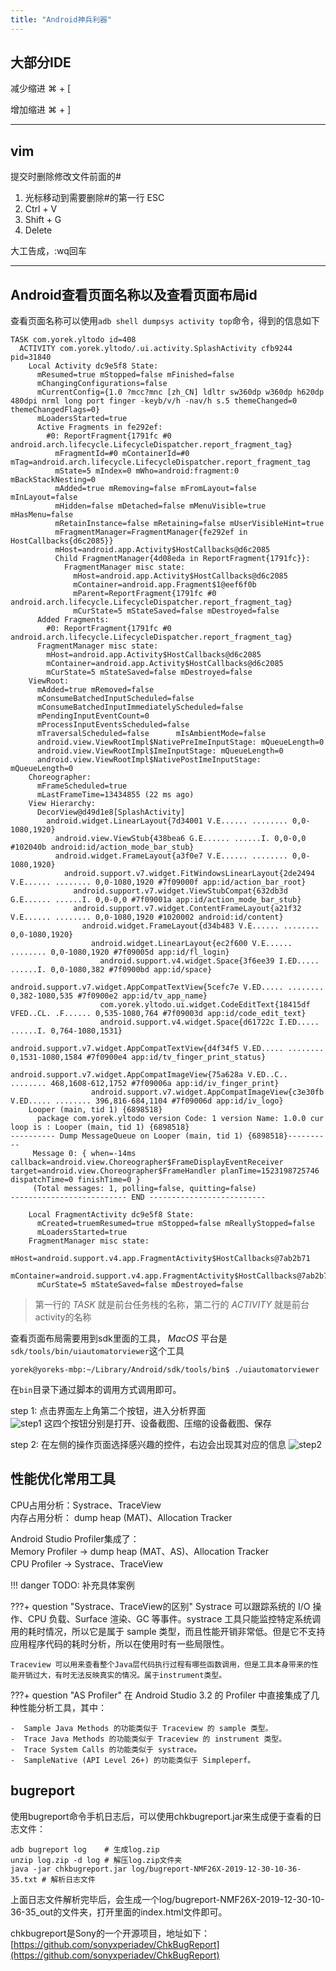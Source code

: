 ```yaml
---
title: "Android神兵利器"
---
```


## 大部分IDE

减少缩进  ⌘ + [

增加缩进  ⌘ + ]

- - -

## vim

提交时删除修改文件前面的#

1. 光标移动到需要删除#的第一行 ESC
2. Ctrl + V
3. Shift + G
4. Delete

大工告成，:wq回车
- - -

## Android查看页面名称以及查看页面布局id

查看页面名称可以使用`adb shell dumpsys activity top`命令，得到的信息如下

```text
TASK com.yorek.yltodo id=408
  ACTIVITY com.yorek.yltodo/.ui.activity.SplashActivity cfb9244 pid=31840
    Local Activity dc9e5f8 State:
      mResumed=true mStopped=false mFinished=false
      mChangingConfigurations=false
      mCurrentConfig={1.0 ?mcc?mnc [zh_CN] ldltr sw360dp w360dp h620dp 480dpi nrml long port finger -keyb/v/h -nav/h s.5 themeChanged=0 themeChangedFlags=0}
      mLoadersStarted=true
      Active Fragments in fe292ef:
        #0: ReportFragment{1791fc #0 android.arch.lifecycle.LifecycleDispatcher.report_fragment_tag}
          mFragmentId=#0 mContainerId=#0 mTag=android.arch.lifecycle.LifecycleDispatcher.report_fragment_tag
          mState=5 mIndex=0 mWho=android:fragment:0 mBackStackNesting=0
          mAdded=true mRemoving=false mFromLayout=false mInLayout=false
          mHidden=false mDetached=false mMenuVisible=true mHasMenu=false
          mRetainInstance=false mRetaining=false mUserVisibleHint=true
          mFragmentManager=FragmentManager{fe292ef in HostCallbacks{d6c2085}}
          mHost=android.app.Activity$HostCallbacks@d6c2085
          Child FragmentManager{4d08eda in ReportFragment{1791fc}}:
            FragmentManager misc state:
              mHost=android.app.Activity$HostCallbacks@d6c2085
              mContainer=android.app.Fragment$1@eef6f0b
              mParent=ReportFragment{1791fc #0 android.arch.lifecycle.LifecycleDispatcher.report_fragment_tag}
              mCurState=5 mStateSaved=false mDestroyed=false
      Added Fragments:
        #0: ReportFragment{1791fc #0 android.arch.lifecycle.LifecycleDispatcher.report_fragment_tag}
      FragmentManager misc state:
        mHost=android.app.Activity$HostCallbacks@d6c2085
        mContainer=android.app.Activity$HostCallbacks@d6c2085
        mCurState=5 mStateSaved=false mDestroyed=false
    ViewRoot:
      mAdded=true mRemoved=false
      mConsumeBatchedInputScheduled=false
      mConsumeBatchedInputImmediatelyScheduled=false
      mPendingInputEventCount=0
      mProcessInputEventsScheduled=false
      mTraversalScheduled=false      mIsAmbientMode=false
      android.view.ViewRootImpl$NativePreImeInputStage: mQueueLength=0
      android.view.ViewRootImpl$ImeInputStage: mQueueLength=0
      android.view.ViewRootImpl$NativePostImeInputStage: mQueueLength=0
    Choreographer:
      mFrameScheduled=true
      mLastFrameTime=13434855 (22 ms ago)
    View Hierarchy:
      DecorView@d49d1e8[SplashActivity]
        android.widget.LinearLayout{7d34001 V.E...... ........ 0,0-1080,1920}
          android.view.ViewStub{438bea6 G.E...... ......I. 0,0-0,0 #102040b android:id/action_mode_bar_stub}
          android.widget.FrameLayout{a3f0e7 V.E...... ........ 0,0-1080,1920}
            android.support.v7.widget.FitWindowsLinearLayout{2de2494 V.E...... ........ 0,0-1080,1920 #7f09000f app:id/action_bar_root}
              android.support.v7.widget.ViewStubCompat{632db3d G.E...... ......I. 0,0-0,0 #7f09001a app:id/action_mode_bar_stub}
              android.support.v7.widget.ContentFrameLayout{a21f32 V.E...... ........ 0,0-1080,1920 #1020002 android:id/content}
                android.widget.FrameLayout{d34b483 V.E...... ........ 0,0-1080,1920}
                  android.widget.LinearLayout{ec2f600 V.E...... ........ 0,0-1080,1920 #7f09005d app:id/fl_login}
                    android.support.v4.widget.Space{3f6ee39 I.ED..... ......I. 0,0-1080,382 #7f0900bd app:id/space}
                    android.support.v7.widget.AppCompatTextView{5cefc7e V.ED..... ........ 0,382-1080,535 #7f0900e2 app:id/tv_app_name}
                    com.yorek.yltodo.ui.widget.CodeEditText{18415df VFED..CL. .F...... 0,535-1080,764 #7f09003d app:id/code_edit_text}
                    android.support.v4.widget.Space{d61722c I.ED..... ......I. 0,764-1080,1531}
                    android.support.v7.widget.AppCompatTextView{d4f34f5 V.ED..... ........ 0,1531-1080,1584 #7f0900e4 app:id/tv_finger_print_status}
                    android.support.v7.widget.AppCompatImageView{75a628a V.ED..C.. ........ 468,1608-612,1752 #7f09006a app:id/iv_finger_print}
                  android.support.v7.widget.AppCompatImageView{c3e30fb V.ED..... ........ 396,816-684,1104 #7f09006d app:id/iv_logo}
    Looper (main, tid 1) {6898518}
      package com.yorek.yltodo version Code: 1 version Name: 1.0.0 cur loop is : Looper (main, tid 1) {6898518}
---------- Dump MessageQueue on Looper (main, tid 1) {6898518}----------
     Message 0: { when=-14ms callback=android.view.Choreographer$FrameDisplayEventReceiver target=android.view.Choreographer$FrameHandler planTime=1523198725746 dispatchTime=0 finishTime=0 }
     (Total messages: 1, polling=false, quitting=false)
-------------------------- END --------------------------

    Local FragmentActivity dc9e5f8 State:
      mCreated=truemResumed=true mStopped=false mReallyStopped=false
      mLoadersStarted=true
    FragmentManager misc state:
      mHost=android.support.v4.app.FragmentActivity$HostCallbacks@7ab2b71
      mContainer=android.support.v4.app.FragmentActivity$HostCallbacks@7ab2b71
      mCurState=5 mStateSaved=false mDestroyed=false
```

> 第一行的 *TASK* 就是前台任务栈的名称，第二行的 *ACTIVITY* 就是前台activity的名称

查看页面布局需要用到sdk里面的工具， *MacOS* 平台是`sdk/tools/bin/uiautomatorviewer`这个工具

```shell
yorek@yoreks-mbp:~/Library/Android/sdk/tools/bin$ ./uiautomatorviewer
```

在`bin`目录下通过脚本的调用方式调用即可。

step 1: 点击界面左上角第二个按钮，进入分析界面  
![step1](/assets/images/android/tools-uiautomator.png)
这四个按钮分别是打开、设备截图、压缩的设备截图、保存

step 2: 在左侧的操作页面选择感兴趣的控件，右边会出现其对应的信息
![step2](/assets/images/android/tools-uiautomator2.png)

## 性能优化常用工具

CPU占用分析：Systrace、TraceView  
内存占用分析： dump heap (MAT)、Allocation Tracker

Android Studio Profiler集成了：  
Memory Profiler -> dump heap (MAT、AS)、Allocation Tracker  
CPU Profiler -> Systrace、TraceView

!!! danger
    TODO: 补充具体案例

???+ question "Systrace、TraceView的区别"
    Systrace 可以跟踪系统的 I/O 操作、CPU 负载、Surface 渲染、GC 等事件。systrace 工具只能监控特定系统调用的耗时情况，所以它是属于 sample 类型，而且性能开销非常低。但是它不支持应用程序代码的耗时分析，所以在使用时有一些局限性。  
    
    Traceview 可以用来查看整个Java层代码执行过程有哪些函数调用，但是工具本身带来的性能开销过大，有时无法反映真实的情况。属于instrument类型。


???+ question "AS Profiler"
    在 Android Studio 3.2 的 Profiler 中直接集成了几种性能分析工具，其中：  

    -  Sample Java Methods 的功能类似于 Traceview 的 sample 类型。
    -  Trace Java Methods 的功能类似于 Traceview 的 instrument 类型。
    -  Trace System Calls 的功能类似于 systrace。
    -  SampleNative (API Level 26+) 的功能类似于 Simpleperf。

## bugreport

使用bugreport命令手机日志后，可以使用chkbugreport.jar来生成便于查看的日志文件：

```shell
adb bugreport log    # 生成log.zip
unzip log.zip -d log # 解压log.zip文件夹
java -jar chkbugreport.jar log/bugreport-NMF26X-2019-12-30-10-36-35.txt # 解析日志文件
```

上面日志文件解析完毕后，会生成一个log/bugreport-NMF26X-2019-12-30-10-36-35_out的文件夹，打开里面的index.html文件即可。

chkbugreport是Sony的一个开源项目，地址如下：[https://github.com/sonyxperiadev/ChkBugReport](https://github.com/sonyxperiadev/ChkBugReport)
